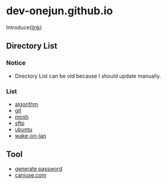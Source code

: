 # dev-onejun.github.io
Introduce([link](/dev-onejun))


## Directory List
### Notice
* Directory List can be old because I should update manually.
### List
* [algorithm](./algorithm)
* [git](./git)
* [mosh](./mosh)
* [sftp](./sftp)
* [ubuntu](./ubuntu)
* [wake-on-lan](./wake-on-lan)


## Tool
* [generate password](https://xkpasswd.net/s/)
* [caniuse.com](https://caniuse.com)
